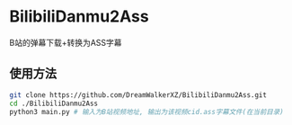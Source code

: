 # BilibiliDanmu2Ass

B站的弹幕下载+转换为ASS字幕

## 使用方法

```bash
git clone https://github.com/DreamWalkerXZ/BilibiliDanmu2Ass.git
cd ./BilibiliDanmu2Ass
python3 main.py # 输入为B站视频地址, 输出为该视频cid.ass字幕文件(在当前目录)
```
